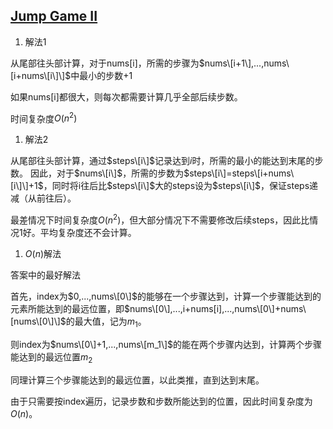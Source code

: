 ## [Jump Game II](https://leetcode.com/problems/jump-game-ii/)

1. 解法1

从尾部往头部计算，对于nums[i]，所需的步骤为$nums\[i+1\],...,nums\[i+nums\[i\]\]$中最小的步数+1

如果nums[i]都很大，则每次都需要计算几乎全部后续步数。

时间复杂度$O(n^2)$

1. 解法2

从尾部往头部计算，通过$steps\[i\]$记录达到$i$时，所需的最小的能达到末尾的步数。
因此，对于$nums\[i\]$，所需的步数为$steps\[i\]=steps\[i+nums\[i\]\]+1$，同时将i往后比$steps\[i\]$大的steps设为$steps\[i\]$，保证steps递减（从前往后）。

最差情况下时间复杂度$O(n^2)$，但大部分情况下不需要修改后续steps，因此比情况1好。平均复杂度还不会计算。

1. $O(n)$解法

答案中的最好解法

首先，index为$0,...,nums\[0\]$的能够在一个步骤达到，计算一个步骤能达到的元素所能达到的最远位置，即$nums\[0\],...,i+nums[i],...,nums\[0\]+nums\[nums\[0\]\]$的最大值，记为$m_1$。

则index为$nums\[0\]+1,...,nums\[m_1\]$的能在两个步骤内达到，计算两个步骤能达到的最远位置$m_2$

同理计算三个步骤能达到的最远位置，以此类推，直到达到末尾。

由于只需要按index遍历，记录步数和步数所能达到的位置，因此时间复杂度为$O(n)$。
